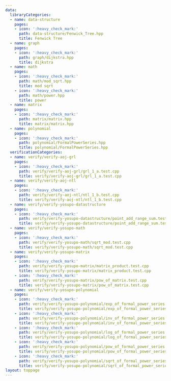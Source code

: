 ```yaml
---
data:
  libraryCategories:
  - name: data-structure
    pages:
    - icon: ':heavy_check_mark:'
      path: data-structure/Fenwick_Tree.hpp
      title: Fenwick Tree
  - name: graph
    pages:
    - icon: ':heavy_check_mark:'
      path: graph/dijkstra.hpp
      title: dijkstra
  - name: math
    pages:
    - icon: ':heavy_check_mark:'
      path: math/mod_sqrt.hpp
      title: mod sqrt
    - icon: ':heavy_check_mark:'
      path: math/power.hpp
      title: power
  - name: matrix
    pages:
    - icon: ':heavy_check_mark:'
      path: matrix/matrix.hpp
      title: matrix/matrix.hpp
  - name: polynomial
    pages:
    - icon: ':heavy_check_mark:'
      path: polynomial/FormalPowerSeries.hpp
      title: polynomial/FormalPowerSeries.hpp
  verificationCategories:
  - name: verify/verify-aoj-grl
    pages:
    - icon: ':heavy_check_mark:'
      path: verify/verify-aoj-grl/grl_1_a.test.cpp
      title: verify/verify-aoj-grl/grl_1_a.test.cpp
  - name: verify/verify-aoj-ntl
    pages:
    - icon: ':heavy_check_mark:'
      path: verify/verify-aoj-ntl/ntl_1_b.test.cpp
      title: verify/verify-aoj-ntl/ntl_1_b.test.cpp
  - name: verify/verify-yosupo-datastructure
    pages:
    - icon: ':heavy_check_mark:'
      path: verify/verify-yosupo-datastructure/point_add_range_sum.test.cpp
      title: verify/verify-yosupo-datastructure/point_add_range_sum.test.cpp
  - name: verify/verify-yosupo-math
    pages:
    - icon: ':heavy_check_mark:'
      path: verify/verify-yosupo-math/sqrt_mod.test.cpp
      title: verify/verify-yosupo-math/sqrt_mod.test.cpp
  - name: verify/verify-yosupo-matrix
    pages:
    - icon: ':heavy_check_mark:'
      path: verify/verify-yosupo-matrix/matrix_product.test.cpp
      title: verify/verify-yosupo-matrix/matrix_product.test.cpp
    - icon: ':heavy_check_mark:'
      path: verify/verify-yosupo-matrix/pow_of_matrix.test.cpp
      title: verify/verify-yosupo-matrix/pow_of_matrix.test.cpp
  - name: verify/verify-yosupo-polynomial
    pages:
    - icon: ':heavy_check_mark:'
      path: verify/verify-yosupo-polynomial/exp_of_formal_power_series.test.cpp
      title: verify/verify-yosupo-polynomial/exp_of_formal_power_series.test.cpp
    - icon: ':heavy_check_mark:'
      path: verify/verify-yosupo-polynomial/inv_of_formal_power_series.test.cpp
      title: verify/verify-yosupo-polynomial/inv_of_formal_power_series.test.cpp
    - icon: ':heavy_check_mark:'
      path: verify/verify-yosupo-polynomial/log_of_formal_power_series.test.cpp
      title: verify/verify-yosupo-polynomial/log_of_formal_power_series.test.cpp
    - icon: ':heavy_check_mark:'
      path: verify/verify-yosupo-polynomial/pow_of_formal_power_series.test.cpp
      title: verify/verify-yosupo-polynomial/pow_of_formal_power_series.test.cpp
    - icon: ':heavy_check_mark:'
      path: verify/verify-yosupo-polynomial/sqrt_of_formal_power_series.test.cpp
      title: verify/verify-yosupo-polynomial/sqrt_of_formal_power_series.test.cpp
layout: toppage
---
```

